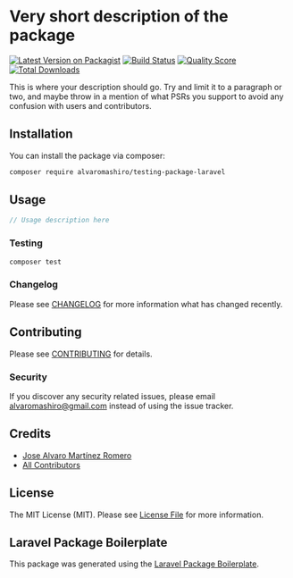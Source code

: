 # Very short description of the package

[![Latest Version on Packagist](https://img.shields.io/packagist/v/alvaromashiro/testing-package-laravel.svg?style=flat-square)](https://packagist.org/packages/alvaromashiro/testing-package-laravel)
[![Build Status](https://img.shields.io/travis/alvaromashiro/testing-package-laravel/master.svg?style=flat-square)](https://travis-ci.org/alvaromashiro/testing-package-laravel)
[![Quality Score](https://img.shields.io/scrutinizer/g/alvaromashiro/testing-package-laravel.svg?style=flat-square)](https://scrutinizer-ci.com/g/alvaromashiro/testing-package-laravel)
[![Total Downloads](https://img.shields.io/packagist/dt/alvaromashiro/testing-package-laravel.svg?style=flat-square)](https://packagist.org/packages/alvaromashiro/testing-package-laravel)

This is where your description should go. Try and limit it to a paragraph or two, and maybe throw in a mention of what PSRs you support to avoid any confusion with users and contributors.

## Installation

You can install the package via composer:

```bash
composer require alvaromashiro/testing-package-laravel
```

## Usage

``` php
// Usage description here
```

### Testing

``` bash
composer test
```

### Changelog

Please see [CHANGELOG](CHANGELOG.md) for more information what has changed recently.

## Contributing

Please see [CONTRIBUTING](CONTRIBUTING.md) for details.

### Security

If you discover any security related issues, please email alvaromashiro@gmail.com instead of using the issue tracker.

## Credits

- [Jose Alvaro Martínez Romero](https://github.com/alvaromashiro)
- [All Contributors](../../contributors)

## License

The MIT License (MIT). Please see [License File](LICENSE.md) for more information.

## Laravel Package Boilerplate

This package was generated using the [Laravel Package Boilerplate](https://laravelpackageboilerplate.com).
